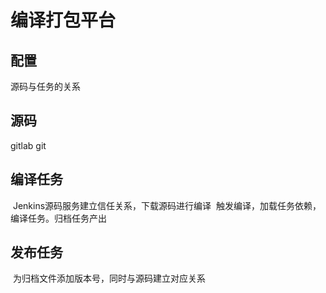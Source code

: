 # 编译打包平台
## 配置
  源码与任务的关系
 
## 源码
  gitlab git
  
## 编译任务
  Jenkins源码服务建立信任关系，下载源码进行编译
  触发编译，加载任务依赖，编译任务。归档任务产出
  
## 发布任务
  为归档文件添加版本号，同时与源码建立对应关系
